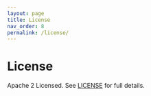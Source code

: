 ```yaml
---
layout: page
title: License
nav_order: 8
permalink: /license/
---
```


# License

Apache 2 Licensed. See [LICENSE](https://github.com/DNXLabs/docs.dnx.one/blob/master/LICENSE) for full details.